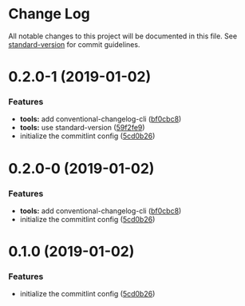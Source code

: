 # Change Log

All notable changes to this project will be documented in this file. See [standard-version](https://github.com/conventional-changelog/standard-version) for commit guidelines.

<a name="0.2.0-1"></a>
# 0.2.0-1 (2019-01-02)


### Features

* **tools:** add conventional-changelog-cli ([bf0cbc8](https://github.com/Limtick/commitlint-demo/commit/bf0cbc8))
* **tools:** use standard-version ([59f2fe9](https://github.com/Limtick/commitlint-demo/commit/59f2fe9))
* initialize the commitlint config ([5cd0b26](https://github.com/Limtick/commitlint-demo/commit/5cd0b26))



<a name="0.2.0-0"></a>
# 0.2.0-0 (2019-01-02)


### Features

* **tools:** add conventional-changelog-cli ([bf0cbc8](https://github.com/Limtick/commitlint-demo/commit/bf0cbc8))
* initialize the commitlint config ([5cd0b26](https://github.com/Limtick/commitlint-demo/commit/5cd0b26))



# 0.1.0 (2019-01-02)


### Features

* initialize the commitlint config ([5cd0b26](https://github.com/Limtick/commitlint-demo/commit/5cd0b26))
